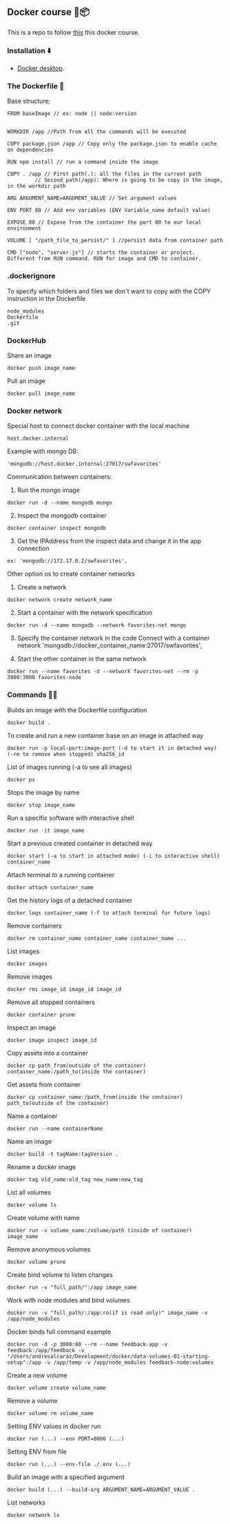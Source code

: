 ## Docker course 🚚📦️
This is a repo to follow [this](https://www.udemy.com/course/docker-kubernetes-the-practical-guide/learn/lecture/22625176#overview) this docker course.

### Installation ⬇️
* [Docker desktop](https://docs.docker.com/desktop/install/mac-install/).

### The Dockerfile 🦺
Base structure:
```
FROM baseImage // ex: node || node:version


WORKDIR /app //Path from all the commands will be executed

COPY package.json /app // Copy only the package.json to enable cache on dependencies

RUN npm install // run a command inside the image

COPY . /app // First path(.): all the files in the current path
         // Second path(/app): Where is going to be copy in the image, in the workdir path 

ARG ARGUMENT_NAME=ARGUMENT_VALUE // Set argument values

ENV PORT 80 // Add env variables (ENV Variable_name default value)

EXPOSE 80 // Expose from the container the port 80 to our local environment

VOLUME [ "/path_file_to_persist/" ] //persist data from container path

CMD ["node", "server.js"] // starts the container or project. Different from RUN command. RUN for image and CMD to container.
```

### .dockerignore
To specify which folders and files we don't want to copy with the COPY instruction in the Dockerfile
```
node_modules
Dockerfile
.git
```

### DockerHub
Share an image
```
docker push image_name
```
Pull an image
```
docker pull image_name
```

### Docker network
Special host to connect docker container with the local machine
```
host.docker.internal
```
Example with mongo DB:
```
'mongodb://host.docker.internal:27017/swfavorites'
```

Communication between containers:
1. Run the mongo image
```
docker run -d --name mongodb mongo
```
2. Inspect the mongodb container
```
docker container inspect mongodb
```
3. Get the IPAddress from the inspect data and change it in the app connection
```
ex: 'mongodb://172.17.0.2/swfavorites',
```

Other option os to create container networks

1. Create a network
```
docker network create network_name
``` 
2. Start a container with the network specification
```
docker run -d --name mongodb --network favorites-net mongo
```
3. Specify the container network in the code
Connect with a container network 'mongodb://docker_container_name:27017/swfavorites',

4. Start the other container in the same network
```
docker run --name favorites -d --network favorites-net --rm -p 3000:3000 favorites-node
```

### Commands 🧑‍💻
Builds an image with the Dockerfile configuration
```
docker build .
```
To create and run a new container base on an image in attached way
```
docker run -p local-port:image-port (-d to start it in detached way) (-rm to remove when stopped) sha256_id
```
List of images running (-a to see all images)
```
docker ps
```
Stops the image by name
```
docker stop image_name
```
Run a specific software with interactive shell
```
docker run -it image_name
```
Start a previous created container in detached way
```
docker start (-a to start in attached mode) (-i to interactive shell) container_name
```
Attach terminal to a running container
```
docker attach container_name
```
Get the history logs of a detached container
```
docker logs container_name (-f to attach terminal for future logs)
```
Remove containers
```
docker rm container_name container_name container_name ... 
```
List images
```
docker images
```
Remove images
```
docker rmi image_id image_id image_id
```
Remove all stopped containers
```
docker container prune
```
Inspect an image
```
docker image inspect image_id
```
Copy assets into a container
```
docker cp path_from(outside of the container) container_name:/path_to(inside the container)
```
Get assets from container
```
docker cp container_name:/path_from(inside the container) path_to(outside of the container)
```
Name a container
```
docker run --name containerName
```
Name an image
```
docker build -t tagName:tagVersion .
```
Rename a docker image
```
docker tag old_name:old_tag new_name:new_tag
```
List all volumes
```
docker volume ls 
```
Create volume with name
```
docker run -v volume_name:/volume/path (inside of container) image_name
```
Remove anonymous volumes
```
docker volume prune
```
Create bind volume to listen changes
```
docker run -v "full_path/":/app image_name
```
Work with node modules and bind volumes
```
docker run -v "full_path/:/app:ro(if is read only)" image_name -v /app/node_modules
```
Docker binds full command example
```
docker run -d -p 3000:80 --rm --name feedback-app -v feedback:/app/feedback -v "/Users/andresalcaraz/Development/docker/data-volumes-01-starting-setup":/app -v /app/temp -v /app/node_modules feedback-node:volumes
```
Create a new volume
```
docker volume create volume_name
```
Remove a volume
```
docker volume rm volume_name
```
Setting ENV values in docker run
```
docker run (...) --env PORT=8000 (...)
```
Setting ENV from file
```
docker run (...) --env-file ./.env (...)
``` 
Build an image with a specified argument
```
docker build (...) --build-arg ARGUMENT_NAME=ARGUMENT_VALUE .
```
List networks 
```
docker network ls
```